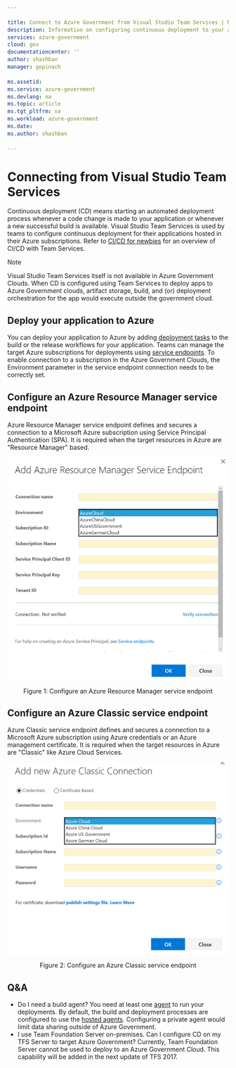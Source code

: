```yaml
---

title: Connect to Azure Government from Visual Studio Team Services | Microsoft Docs
description: Information on configuring continuous deployment to your applications hosted with a subscription in Azure Government by connecting from Visual Studio Team Services
services: azure-government
cloud: gov
documentationcenter: ''
author: shashban
manager: gopinach

ms.assetid: 
ms.service: azure-government
ms.devlang: na
ms.topic: article
ms.tgt_pltfrm: na
ms.workload: azure-government
ms.date: 
ms.author: shashban

---
```


# Connecting from Visual Studio Team Services
Continuous deployment (CD) means starting an automated deployment process whenever a code change is made to your application or whenever a new successful build is available. 
Visual Studio Team Services is used by teams to configure continuous deployment for their applications hosted in their Azure subscriptions.
Refer to [CI/CD for newbies](https://www.visualstudio.com/en-us/docs/build/get-started/ci-cd-part-1) for an overview of CI/CD with Team Services.

> [!NOTE]
> Visual Studio Team Services itself is not available in Azure Government Clouds. When CD is configured using Team Services to deploy apps to Azure Government clouds, artifact storage, build, and (or) deployment orchestration for the app would execute outside the government cloud.   
> 
> 

## Deploy your application to Azure 
You can deploy your application to Azure by adding [deployment tasks](https://www.visualstudio.com/en-us/docs/build/define/build#deploy) to the build or the release workflows for your application. 
Teams can manage the target Azure subscriptions for deployments using [service endpoints](https://www.visualstudio.com/en-us/docs/build/concepts/library/service-endpoints). 
To enable connection to a subscription in the Azure Government Clouds, the Environment parameter in the service endpoint connection needs to be correctly set.

## Configure an Azure Resource Manager service endpoint
Azure Resource Manager service endpoint defines and secures a connection to a Microsoft Azure subscription using Service Principal Authentication (SPA). 
It is required when the target resources in Azure are "Resource Manager" based. 

![Figure 1: Azure Resource Manager endpoint](./media/azure-gov-vsts-arm-endpoint.png)
<p align="center">Figure 1: Configure an Azure Resource Manager service endpoint</p>


## Configure an Azure Classic service endpoint
Azure Classic service endpoint defines and secures a connection to a Microsoft Azure subscription using Azure credentials or an Azure management certificate. 
It is required when the target resources in Azure are "Classic" like Azure Cloud Services. 

![Figure 2: Azure Classic endpoint](./media/azure-gov-vsts-classic-endpoint.png)
<p align="center">Figure 2: Configure an Azure Classic service endpoint</p>

## Q&A
* Do I need a build agent?
You need at least one [agent](https://www.visualstudio.com/en-us/docs/build/concepts/agents/agents) to run your deployments. By default, the build and deployment processes are configured to use the [hosted agents](https://www.visualstudio.com/en-us/docs/build/concepts/agents/hosted). Configuring a private agent would limit data sharing outside of Azure Government.
* I use Team Foundation Server on-premises. Can I configure CD on my TFS Server to target Azure Government?
Currently, Team Foundation Server cannot be used to deploy to an Azure Government Cloud. This capability will be added in the next update of TFS 2017.
